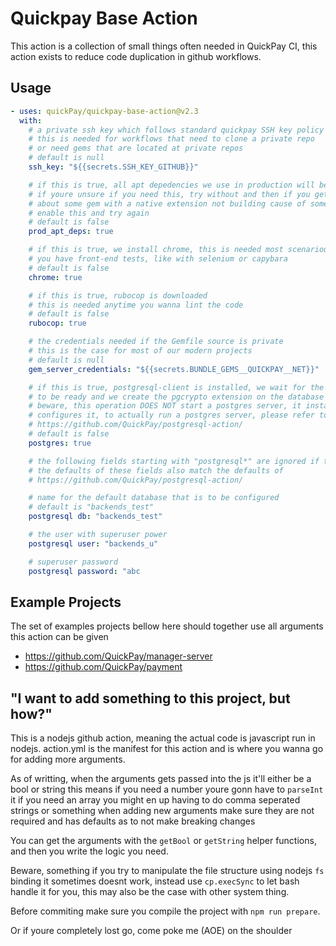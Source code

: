 # Quickpay Base Action
This action is a collection of small things often needed in QuickPay CI, this action exists to reduce code duplication in github workflows.

## Usage
```yaml
- uses: quickPay/quickpay-base-action@v2.3
  with:
    # a private ssh key which follows standard quickpay SSH key policy
    # this is needed for workflows that need to clone a private repo
    # or need gems that are located at private repos
    # default is null
    ssh_key: "${{secrets.SSH_KEY_GITHUB}}"

    # if this is true, all apt depedencies we use in production will be installed as well
    # if youre unsure if you need this, try without and then if you get an error
    # about some gem with a native extension not building cause of some c++ header file
    # enable this and try again
    # default is false
    prod_apt_deps: true

    # if this is true, we install chrome, this is needed most scenarious where
    # you have front-end tests, like with selenium or capybara
    # default is false
    chrome: true

    # if this is true, rubocop is downloaded
    # this is needed anytime you wanna lint the code
    # default is false
    rubocop: true

    # the credentials needed if the Gemfile source is private
    # this is the case for most of our modern projects
    # default is null
    gem_server_credentials: "${{secrets.BUNDLE_GEMS__QUICKPAY__NET}}"

    # if this is true, postgresql-client is installed, we wait for the postgres server
    # to be ready and we create the pgcrypto extension on the database
    # beware, this operation DOES NOT start a postgres server, it installs the client and
    # configures it, to actually run a postgres server, please refer to this action 
    # https://github.com/QuickPay/postgresql-action/
    # default is false
    postgres: true

    # the following fields starting with "postgresql*" are ignored if the above field is false
    # the defaults of these fields also match the defaults of 
    # https://github.com/QuickPay/postgresql-action/

    # name for the default database that is to be configured
    # default is "backends_test"
    postgresql db: "backends_test"

    # the user with superuser power
    postgresql user: "backends_u"

    # superuser password
    postgresql password: "abc
```

## Example Projects
The set of examples projects bellow here should together use all arguments this action can be given

- https://github.com/QuickPay/manager-server
- https://github.com/QuickPay/payment

## "I want to add something to this project, but how?"
This is a nodejs github action, meaning the actual code is javascript run in nodejs.
action.yml is the manifest for this action and is where you wanna go for adding more arguments.

As of writting, when the arguments gets passed into the js it'll either be a bool or string
this means if you need a number youre gonn have to `parseInt` it
if you need an array you might en up having to do comma seperated strings or something
when adding new arguments make sure they are not required and has defaults as to not make breaking changes

You can get the arguments with the `getBool` or `getString` helper functions,
and then you write the logic you need.

Beware, something if you try to manipulate the file structure using nodejs `fs` binding it sometimes doesnt work,
instead use `cp.execSync` to let bash handle it for you, this may also be the case with other system thing.

Before commiting make sure you compile the project with `npm run prepare`.

Or if youre completely lost go, come poke me (AOE) on the shoulder 